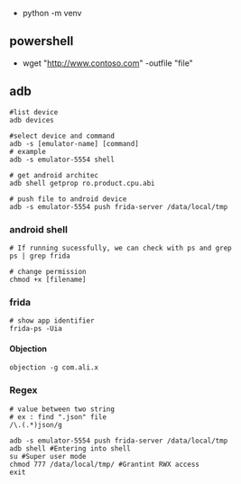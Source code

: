 -  python<version> -m venv <virtual-environment-name>
## powershell
- wget "http://www.contoso.com" -outfile "file"
## adb 
```shell
#list device
adb devices 

#select device and command
adb -s [emulator-name] [command]  
# example
adb -s emulator-5554 shell

# get android architec
adb shell getprop ro.product.cpu.abi

# push file to android device
adb -s emulator-5554 push frida-server /data/local/tmp
```
### android shell
```shell
# If running sucessfully, we can check with ps and grep
ps | grep frida

# change permission
chmod +x [filename]
```
### frida
```shell
# show app identifier
frida-ps -Uia
```
#### Objection
```shell
objection -g com.ali.x
```
### Regex
```shell
# value between two string
# ex : find ".json" file
/\.(.*)json/g 
```
```
adb -s emulator-5554 push frida-server /data/local/tmp
adb shell #Entering into shell
su #Super user mode
chmod 777 /data/local/tmp/ #Grantint RWX access
exit
```
